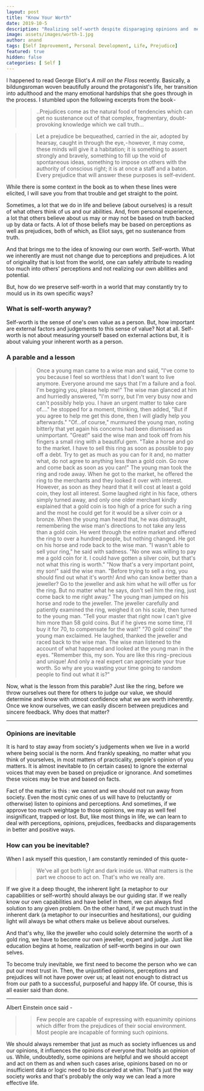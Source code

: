 ```yaml
---
layout: post
title: "Know Your Worth"
date: 2019-10-5
description: "Realizing self-worth despite disparaging opinions and  meaningless perceptions"
image: assets/images/worth-1.jpg
author: anand
tags: [Self Improvement, Personal Development, Life, Prejudice]
featured: true
hidden: false
categories: [ Self ]
---
```

I happened to read George Eliot's *A mill on the Floss* recently. Basically, a bildungsroman woven beautifully around the protagonist's life, her transition into adulthood and the many emotional hardships that she goes through in the process. I stumbled upon the following excerpts from the book -

>> ..Prejudices come as the natural food of tendencies which can get no sustenance out of that complex, fragmentary, doubt-provoking knowledge which we call truth…

>> Let a prejudice be bequeathed, carried in the air, adopted by hearsay, caught in through the eye, - however, it may come, these minds will give it a habitation; it is something to assert strongly and bravely, something to fill up the void of spontaneous ideas, something to impose on others with the authority of conscious right; it is at once a staff and a baton. Every prejudice that will answer these purposes is self-evident.

While there is some context in the book as to when these lines were elicited, I will save you from that trouble and get straight to the point.

Sometimes, a lot that we do in life and believe (about ourselves) is a result of what others think of us and our abilities. And, from personal experience, a lot that others believe about us may or may not be based on truth backed up by data or facts. A lot of those beliefs may be based on perceptions as well as prejudices, both of which, as Eliot says, get no sustenance from truth.

And that brings me to the idea of knowing our own worth. Self-worth. What we inherently are must not change due to perceptions and prejudices. A lot of originality that is lost from the world, one can safely attribute to reading too much into others' perceptions and not realizing our own abilities and potential.

But, how do we preserve self-worth in a world that may constantly try to mould us in its own specific ways?


### **What is self-worth anyway?**
Self-worth is the sense of one's own value as a person. But, how important are external factors and judgements to this sense of value? Not at all. Self-worth is not  about measuring yourself based on external actions but, it is about valuing your inherent worth as a person.


### **A parable and a lesson**
>> Once a young man came to a wise man and said, "I've come to you because I feel so worthless that I don't want to live anymore. Everyone around me says that I'm a failure and a fool. I'm begging you, please help me!"
>> The wise man glanced at him and hurriedly answered, "I'm sorry, but I'm very busy now and can't possibly help you. I have an urgent matter to take care of…." he stopped for a moment, thinking, then added, "But if you agree to help me get this done, then I will gladly help you afterwards."
>> "Of…of course," murmured the young man, noting bitterly that yet again his concerns had been dismissed as unimportant.
>> "Great!" said the wise man and took off from his fingers a small ring with a beautiful gem.
>> "Take a horse and go to the market. I have to sell this ring as soon as possible to pay off a debt. Try to get as much as you can for it and, no matter what, do not agree to anything less than a gold coin. Go now and come back as soon as you can!"
>> The young man took the ring and rode away. When he got to the market, he offered the ring to the merchants and they looked it over with interest.
However, as soon as they heard that it will cost at least a gold coin, they lost all interest.
>> Some laughed right in his face, others simply turned away, and only one older merchant kindly explained that a gold coin is too high of a price for such a ring and the most he could get for it would be a silver coin or a bronze. When the young man heard that, he was distraught, remembering the wise man's directions to not take any less than a gold coin. He went through the entire market and offered the ring to over a hundred people, but nothing changed.
>> He got on his horse and rode back to the wise man. "I wasn't able to sell your ring," he said with sadness. "No one was willing to pay me a gold coin for it.
I could have gotten a silver coin, but that's not what this ring is worth."
"Now that's a very important point, my son!" said the wise man. "Before trying to sell a ring, you should find out what it's worth! And who can know better than a jeweller? Go to the jeweller and ask him what he will offer us for the ring. But no matter what he says, don't sell him the ring, just come back to me right away."
>> The young man jumped on his horse and rode to the jeweller. The jeweller carefully and patiently examined the ring, weighed it on his scale, then turned to the young man. "Tell your master that right now I can't give him more than 58 gold coins. But if he gives me some time, I'll buy it for 70, to compensate for the wait!"
>> "70 gold coins!" the young man exclaimed. He laughed, thanked the jeweller and raced back to the wise man. The wise man listened to the account of what happened and looked at the young man in the eyes. "Remember this, my son. You are like this ring - precious and unique! And only a real expert can appreciate your true worth. So why are you wasting your time going to random people to find out what it is?"

Now, what is the lesson from this parable? Just like the ring, before we throw ourselves out there for others to judge our value, we should determine and know with utmost confidence what we are worth inherently. Once we know ourselves, we can easily discern between prejudices and sincere feedback. Why does that matter?

---

### **Opinions are inevitable**
It is hard to stay away from society's judgements when we live in a world where being social is the norm. And frankly speaking, no matter what you think of yourselves, in most matters of practicality, people's opinion of you matters. It is almost inevitable to (in certain cases) to ignore the external voices that may even be based on prejudice or ignorance. And sometimes these voices may be true and based on facts.

Fact of the matter is this : we cannot and we should not run away from society. Even the most cynic ones of us will have to (reluctantly or otherwise) listen to opinions and perceptions. And sometimes, if we approve too much weightage to those opinions, we may as well feel insignificant, trapped or lost. But, like most things in life, we can learn to deal with perceptions, opinions, prejudices, feedbacks and disparagements in better and positive ways.

### **How can you be inevitable?**
When I ask myself this question, I am constantly reminded of this quote -

>> We've all got both light and dark inside us. What matters is the part we choose to act on. That's who we really are.

If we give it a deep thought, the inherent light (a metaphor to our capabilities or self-worth) should always be our guiding star. If we really know our own capabilities and have belief in them, we can always find solution to any given problem. On the other hand, if we put much trust in the inherent dark (a metaphor to our insecurities and hesitations), our guiding light will always be what others make us believe about ourselves.

And that's why, like the jeweller who could solely determine the worth of a gold ring, we have to become our own jeweller, expert and judge. Just like education begins at home, realization of self-worth begins in our own selves.

To become truly inevitable, we first need to become the person who we can put our most trust in. Then, the unjustified opinions, perceptions and prejudices will not have power over us; at least not enough to distract us from our path to a successful, purposeful and happy life. Of course, this is all easier said than done.

---

Albert Einstein once said -

>> Few people are capable of expressing with equanimity opinions which differ from the prejudices of their social environment. Most people are incapable of forming such opinions.

We should always remember that just as much as society influences us and our opinions, it influences the opinions of everyone that holds an opinion of us. While, undoubtedly, some opinions are helpful and we should accept and act on them as and when such cases arise, opinions based on no or insufficient data or logic need to be discarded at whim. That's just the way society works and that's probably the only way we can lead a more effective life.
